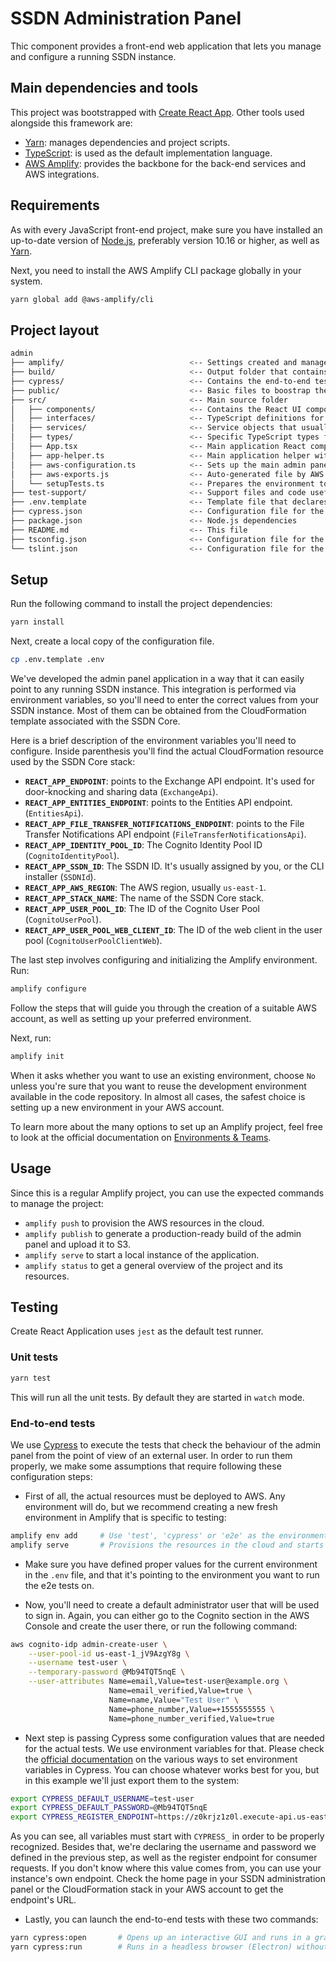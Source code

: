 # SSDN Administration Panel

Thic component provides a front-end web application that lets you manage and configure a running SSDN instance.

## Main dependencies and tools

This project was bootstrapped with [Create React App](https://github.com/facebook/create-react-app). Other tools used
alongside this framework are:

- [Yarn](https://yarnpkg.com/en/): manages dependencies and project scripts.
- [TypeScript](https://www.typescriptlang.org/): is used as the default implementation language.
- [AWS Amplify](https://aws-amplify.github.io/): provides the backbone for the back-end services and AWS integrations.

## Requirements

As with every JavaScript front-end project, make sure you have installed an up-to-date version of
[Node.js](https://nodejs.org/en/download/), preferably version 10.16 or higher, as well
as [Yarn](https://yarnpkg.com/en/).

Next, you need to install the AWS Amplify CLI package globally in your system.

```bash
yarn global add @aws-amplify/cli
```

## Project layout

```bash
admin
├── amplify/                            <-- Settings created and managed by Amplify
├── build/                              <-- Output folder that contains the generated build
├── cypress/                            <-- Contains the end-to-end tests
├── public/                             <-- Basic files to boostrap the application inside the browser
├── src/                                <-- Main source folder
│   ├── components/                     <-- Contains the React UI components
│   ├── interfaces/                     <-- TypeScript definitions for application objects
│   ├── services/                       <-- Service objects that usually communicate with external resources
│   ├── types/                          <-- Specific TypeScript types for libraries that do not include them
│   ├── App.tsx                         <-- Main application React component
│   ├── app-helper.ts                   <-- Main application helper with utility functions
│   ├── aws-configuration.ts            <-- Sets up the main admin panel configuration
│   ├── aws-exports.js                  <-- Auto-generated file by AWS Amplify that contains the current configuration
│   └── setupTests.ts                   <-- Prepares the environment to run the tests
├── test-support/                       <-- Support files and code useful for testing
├── .env.template                       <-- Template file that declares environment variables for the project
├── cypress.json                        <-- Configuration file for the Cypress test runner
├── package.json                        <-- Node.js dependencies
├── README.md                           <-- This file
├── tsconfig.json                       <-- Configuration file for the TypeScript compiler
└── tslint.json                         <-- Configuration file for the TypeScript linter
```

## Setup

Run the following command to install the project dependencies:

```bash
yarn install
```

Next, create a local copy of the configuration file.

```bash
cp .env.template .env
```

We've developed the admin panel application in a way that it can easily point to any running SSDN instance. This
integration is performed via environment variables, so you'll need to enter the correct values from your SSDN instance.
Most of them can be obtained from the CloudFormation template associated with the SSDN Core.

Here is a brief description of the environment variables you'll need to configure. Inside parenthesis you'll find the
actual CloudFormation resource used by the SSDN Core stack:

- **`REACT_APP_ENDPOINT`**: points to the Exchange API endpoint. It's used for door-knocking and sharing
  data (`ExchangeApi`).
- **`REACT_APP_ENTITIES_ENDPOINT`**: points to the Entities API endpoint. (`EntitiesApi`).
- **`REACT_APP_FILE_TRANSFER_NOTIFICATIONS_ENDPOINT`**: points to the File Transfer Notifications API endpoint
  (`FileTransferNotificationsApi`).
- **`REACT_APP_IDENTITY_POOL_ID`**: The Cognito Identity Pool ID (`CognitoIdentityPool`).
- **`REACT_APP_SSDN_ID`**: The SSDN ID. It's usually assigned by you, or the CLI installer (`SSDNId`).
- **`REACT_APP_AWS_REGION`**: The AWS region, usually `us-east-1`.
- **`REACT_APP_STACK_NAME`**: The name of the SSDN Core stack.
- **`REACT_APP_USER_POOL_ID`**: The ID of the Cognito User Pool (`CognitoUserPool`).
- **`REACT_APP_USER_POOL_WEB_CLIENT_ID`**: The ID of the web client in the user pool (`CognitoUserPoolClientWeb`).

The last step involves configuring and initializing the Amplify environment. Run:

```bash
amplify configure
```

Follow the steps that will guide you through the creation of a suitable AWS account, as well as setting up your
preferred environment.

Next, run:

```bash
amplify init
```

When it asks whether you want to use an existing environment, choose `No` unless you're sure that you want to reuse the
development environment available in the code repository. In almost all cases, the safest choice is setting up a new
environment in your AWS account.

To learn more about the many options to set up an Amplify project, feel free to look at the official documentation on
[Environments & Teams](https://aws-amplify.github.io/docs/cli-toolchain/quickstart#environments--teams).

## Usage

Since this is a regular Amplify project, you can use the expected commands to manage the project:

- `amplify push` to provision the AWS resources in the cloud.
- `amplify publish` to generate a production-ready build of the admin panel and upload it to S3.
- `amplify serve` to start a local instance of the application.
- `amplify status` to get a general overview of the project and its resources.

## Testing

Create React Application uses `jest` as the default test runner.

### Unit tests

```bash
yarn test
```

This will run all the unit tests. By default they are started in `watch` mode.

### End-to-end tests

We use [Cypress](https://www.cypress.io/) to execute the tests that check the behaviour of the
admin panel from the point of view of an external user. In order to run them properly, we make some
assumptions that require following these configuration steps:

- First of all, the actual resources must be deployed to AWS. Any environment will do, but we
  recommend creating a new fresh environment in Amplify that is specific to testing:

```bash
amplify env add     # Use 'test', 'cypress' or 'e2e' as the environment name when it asks
amplify serve       # Provisions the resources in the cloud and starts the application locally
```

- Make sure you have defined proper values for the current environment in the `.env` file, and that
  it's pointing to the environment you want to run the e2e tests on.

- Now, you'll need to create a default administrator user that will be used to sign in. Again, you can
  either go to the Cognito section in the AWS Console and create the user there, or run the
  following command:

```bash
aws cognito-idp admin-create-user \
    --user-pool-id us-east-1_jV9AzgY8g \
    --username test-user \
    --temporary-password @Mb94TQT5nqE \
    --user-attributes Name=email,Value=test-user@example.org \
                      Name=email_verified,Value=true \
                      Name=name,Value="Test User" \
                      Name=phone_number,Value=+1555555555 \
                      Name=phone_number_verified,Value=true
```

- Next step is passing Cypress some configuration values that are needed for the actual tests. We
  use environment variables for that. Please check the
  [official documentation](https://docs.cypress.io/guides/guides/environment-variables.html#Setting)
  on the various ways to set environment variables in Cypress. You can choose whatever works best
  for you, but in this example we'll just export them to the system:

```bash
export CYPRESS_DEFAULT_USERNAME=test-user
export CYPRESS_DEFAULT_PASSWORD=@Mb94TQT5nqE
export CYPRESS_REGISTER_ENDPOINT=https://z0krjz1z0l.execute-api.us-east-1.amazonaws.com/test/register
```

As you can see, all variables must start with `CYPRESS_` in order to be properly recognized.
Besides that, we're declaring the username and password we defined in the previous step, as well as
the register endpoint for consumer requests. If you don't know where this value comes from, you can
use your instance's own endpoint. Check the home page in your SSDN administration panel or the
CloudFormation stack in your AWS account to get the endpoint's URL.

- Lastly, you can launch the end-to-end tests with these two commands:

```bash
yarn cypress:open       # Opens up an interactive GUI and runs in a graphical browser
yarn cypress:run        # Runs in a headless browser (Electron) without user intervention
```
